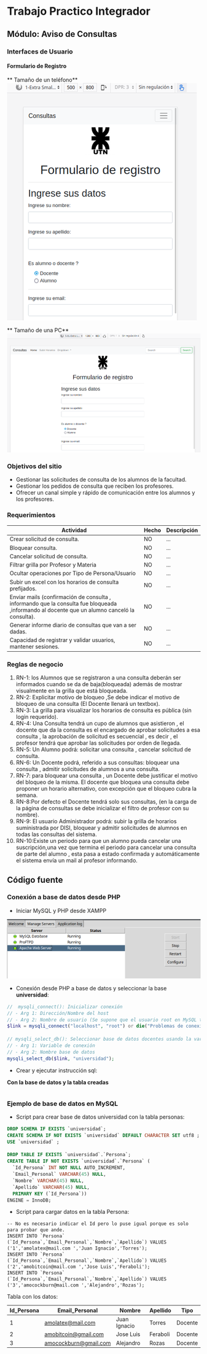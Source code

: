 # Trabajo Practico Integrador

## Módulo: Aviso de Consultas

### Interfaces de Usuario

#### Formulario de Registro

** Tamaño de un teléfono**
![Formulario de registro tamaño celular](img/ExtraSmallRegistro.png)

** Tamaño de una PC**
![Formulario de registro tamaño PC](img/ExtraLargeRegistro.png)

### Objetivos del sitio
- Gestionar las solicitudes de consulta de los alumnos de la facultad.
- Gestionar los pedidos de consulta que reciben los profesores.
- Ofrecer un canal simple y rápido de comunicación entre los alumnos y los profesores.

### Requerimientos

Actividad | Hecho | Descripción
--|--|--
Crear solicitud de consulta.| NO | ...
Bloquear consulta. | NO | ...
Cancelar solicitud de consulta.| NO | ...
Filtrar grilla por Profesor y Materia| NO | ...
Ocultar operaciones por Tipo de Persona/Usuario| NO | ...
Subir un excel con los horarios de consulta prefijados.| NO | ...
Enviar mails (confirmación de consulta , informando que la consulta fue bloqueada ,informando al docente que un alumno canceló la consulta). | NO | ...
Generar informe diario de consultas que van a ser dadas.| NO | ...
Capacidad de registrar y validar usuarios, mantener sesiones.| NO | ...

### Reglas de negocio

1. RN-1: los Alumnos que se registraron a una consulta deberán ser informados cuando se da de baja(bloqueada) además de mostrar visualmente en la grilla que está bloqueada.
2. RN-2: Explicitar motivo de bloqueo ,Se debe indicar el motivo de bloqueo de una consulta (El Docente llenará un textbox).
3. RN-3: La grilla para visualizar los horarios de consulta es pública (sin login requerido).
4. RN-4: Una Consulta tendrá un cupo de alumnos que asistieron , el docente que da la consulta es el encargado de aprobar solicitudes a esa consulta , la aprobación de solicitud es secuencial , es decir , el profesor tendrá que aprobar las solicitudes por orden de llegada.
5. RN-5: Un Alumno podrá: solicitar una consulta , cancelar solicitud de consulta.
6. RN-6: Un Docente podrá, referido a sus consultas: bloquear una consulta , admitir solicitudes de alumnos a una consulta.
7. RN-7: para bloquear una consulta , un Docente debe justificar el motivo del bloqueo de la misma. El docente que bloquea una consulta debe proponer un horario alternativo, con excepción que el bloqueo cubra la semana.
8. RN-8:Por defecto el Docente tendrá solo sus consultas, (en la carga de la página de consultas se debe inicializar el filtro de profesor con su nombre).
9. RN-9: El usuario Administrador podrá: subir la grilla de horarios suministrada por DISI, bloquear y admitir solicitudes de alumnos en todas las consultas del sistema.
10. RN-10:Existe un periodo para que un alumno pueda cancelar una suscripción,una vez que termina el periodo para cancelar una consulta de parte del alumno , esta pasa a estado confirmada y automáticamente el sistema envía un mail al profesor informando.

## Código fuente

###  Conexión a base de datos desde PHP

- Iniciar MySQL y PHP  desde XAMPP

![XAMPP con PHP y MySQL Funcionando](img/xampp.png)

- Conexión desde PHP a base de datos y seleccionar la base **universidad**:

```php
//  mysqli_connect(): Inicializar conexión
// - Arg 1: Dirección/Nombre del host
// - Arg 2: Nombre de usuario (Se supone que el usuario root en MySQL tiene contraseña vacía. Puerto 3306 por default)
$link = mysqli_connect("localhost", "root") or die("Problemas de conexión a la base de datos");

// mysqli_select_db(): Seleccionar base de datos docentes usando la variable creada antes "$link"
// - Arg 1: Variable de conexión
// - Arg 2: Nombre base de datos
mysqli_select_db($link, "universidad");
```

- Crear y ejecutar instrucción sql:

**Con la base de datos y la tabla creadas**

```php

```

### Ejemplo de base de datos en MySQL

- Script para crear base de datos universidad con la tabla personas:
```sql
DROP SCHEMA IF EXISTS `universidad`;
CREATE SCHEMA IF NOT EXISTS `universidad` DEFAULT CHARACTER SET utf8 ;
USE `universidad` ;

DROP TABLE IF EXISTS `universidad`.`Persona`;
CREATE TABLE IF NOT EXISTS `universidad`.`Persona` (
  `Id_Persona` INT NOT NULL AUTO_INCREMENT,
  `Email_Personal` VARCHAR(45) NULL,
  `Nombre` VARCHAR(45) NULL,
  `Apellido` VARCHAR(45) NULL,
  PRIMARY KEY (`Id_Persona`))
ENGINE = InnoDB;
```

- Script para cargar datos en la tabla Persona:

```
-- No es necesario indicar el Id pero lo puse igual porque es solo para probar que ande.
INSERT INTO `Persona` (`Id_Persona`,`Email_Personal`,`Nombre`,`Apellido`) VALUES ('1','amolatex@mail.com ','Juan Ignacio','Torres');
INSERT INTO `Persona` (`Id_Persona`,`Email_Personal`,`Nombre`,`Apellido`) VALUES ('2','amobitcoin@mail.com ','Jose Luis','Feraboli');
INSERT INTO `Persona` (`Id_Persona`,`Email_Personal`,`Nombre`,`Apellido`) VALUES ('3','amocockburn@mail.com ','Alejandro','Rozas');
```
Tabla con los datos:

Id_Persona | Email_Personal | Nombre | Apellido | Tipo
--|--|--|--|--
1| amolatex@mail.com | Juan Ignacio | Torres | Docente
2| amobitcoin@gmail.com| Jose Luis | Feraboli | Docente
3| amocockburn@gmail.com| Alejandro | Rozas | Docente
